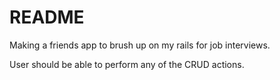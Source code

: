 # README

Making a friends app to brush up on my rails for job interviews.

User should be able to perform any of the CRUD actions.
